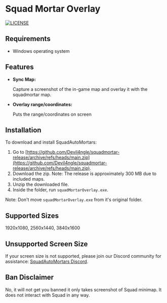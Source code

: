 # Squad Mortar Overlay

<a href="https://github.com/Devil4ngle/squadmortar/blob/master/LICENSE.md"><img src="https://img.shields.io/github/license/Naereen/StrapDown.js.svg" alt="LICENSE"></a>

## Requirements
- Windows operating system

## Features
  
- **Sync Map:**

   Capture a screenshot of the in-game map and overlay it with the squadmortar map.

- **Overlay range/coordinates:**

   Puts the range/coordinates on screen

## Installation
To download and install SquadAutoMortars:
1. Go to [https://github.com/Devil4ngle/squadmortar-release/archive/refs/heads/main.zip](https://github.com/Devil4ngle/squadmortar-release/archive/refs/heads/main.zip).
2. Download the zip.
Note: The release is approximately 300 MB due to included maps.
1. Unzip the downloaded file.
2. Inside the folder, run `squadMortarOverlay.exe`.

Note: Don't move `squadMortarOverlay.exe` from it's original folder.


## Supported Sizes
1920x1080, 2560x1440, 3840x1600

## Unsupported Screen Size
If your screen size is not supported, please join our Discord community for assistance: [SquadAutoMortars Discord](https://discord.gg/Qc5y4satdz).

## Ban Disclaimer
No, it will not get you banned it only takes screenshot of Squad minimap. It does not interact with Squad in any way.
